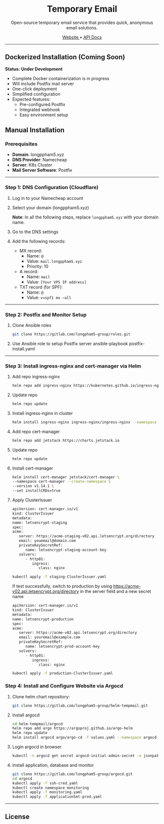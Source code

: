 <div align="center">

<a href="https://email.longppham5.xyz" target="_blank">
</a>

# Temporary Email


Open-source temporary email service that provides quick, anonymous email solutions.

<a href="https://tempmail.longppham5.xyz" target="_blank">
    Website
</a>
•
<a href="https://tempmail.longppham5.xyz/api" target="_blank">
    API Docs
</a>

</div>


---

## Dockerized Installation (Coming Soon)

**Status: Under Development**

- Complete Docker containerization is in progress
- Will include Postfix mail server
- One-click deployment
- Simplified configuration
- Expected features:
  - Pre-configured Postfix
  - Integrated webhook
  - Easy environment setup

## Manual Installation

### Prerequisites

- **Domain**: longppham5.xyz
- **DNS Provider**: Namecheap
- **Server**: K8s Cluster
- **Mail Server Software**: Postfix

---

### Step 1: DNS Configuration (Cloudflare)

1. Log in to your Namecheap account
2. Select your domain (longppham5.xyz)

   **Note**: In all the following steps, replace `longppham5.xyz` with your domain name.

3. Go to the DNS settings
4. Add the following records:
   - MX record:
     - Name: `@`
     - Value: `mail.longppham5.xyz`
     - Priority: 10
   - A record:
     - Name: `mail`
     - Value: `[Your VPS IP address]`
   - TXT record (for SPF):
     - Name: `@`
     - Value: `v=spf1 mx ~all`

---

### Step 2: Postfix and Monitor Setup 
1. Clone Ansible roles
   ```bash
   git clone https://gitlab.com/longpham5-group/roles.git
   ```
2. Use Ansible role to setup Postfix server
   ansible-playbook postfix-install.yaml

---
### Step 3: Install ingress-nginx and cert-manager via Helm
1. Add repo ingress-nginx
   ```bash
   helm repo add ingress-nginx https://kubernetes.github.io/ingress-nginx
   ```
2. Update repo
   ```bash
   helm repo update
   ```
3. Install ingress-nginx in cluster
   ```bash
   helm install ingress-nginx ingress-nginx/ingress-nginx --namespace ingress-nginx --create-namespace
   ```
4. Add repo cert-manager
   ```bash
   helm repo add jetstack https://charts.jetstack.io
   ```
5. Update repo
   ```bash
   helm repo update
   ```
6. Install cert-manager
   ```bash
   helm install cert-manager jetstack/cert-manager \
   --namespace cert-manager --create-namespace \
   --version v1.14.1 \
   --set installCRDs=true
   ```
7. Apply ClusterIssuer
   ```bash
   apiVersion: cert-manager.io/v1
   kind: ClusterIssuer
   metadata:
   name: letsencrypt-staging
   spec:
   acme:
      server: https://acme-staging-v02.api.letsencrypt.org/directory
      email: youemail@domain.com
      privateKeySecretRef:
         name: letsencrypt-staging-account-key
      solvers:
         - http01:
            ingress:
               class: nginx
   ```
   ```bash
   kubectl apply -f staging-ClusterIssuer.yaml
   ```
   If test successfully, switch to production by using https://acme-v02.api.letsencrypt.org/directory in the server field and a new secret name
   ```bash
   apiVersion: cert-manager.io/v1
   kind: ClusterIssuer
   metadata:
   name: letsencrypt-production
   spec:
   acme:
      server: https://acme-v02.api.letsencrypt.org/directory
      email: youremail@example.com
      privateKeySecretRef:
         name: letsencrypt-prod-account-key
      solvers:
         - http01:
            ingress:
               class: nginx
   ```
   ```bash
   kubectl apply -f production-ClusterIssuer.yaml
   ```

### Step 4: Install and Configure Website via Argocd

1. Clone helm chart repository:
   ```bash
   git clone https://gitlab.com/longpham5-group/helm-tempmail.git
   ```
2. Install argocd
   ```bash
   cd helm-tempmail/argocd
   helm repo add argo https://argoproj.github.io/argo-helm
   helm repo update
   helm install argocd argo/argo-cd -f values.yaml --namespace argocd --create-namespace
   ```
3. Login argocd in browser
   ```bash
   kubectl -n argocd get secret argocd-initial-admin-secret -o jsonpath="{.data.password}" | base64 -d && echo
   ```
4. Install application, database and monitor
   ```bash
   git clone https://gitlab.com/longpham5-group/argocd.git
   cd argocd
   kubectl apply -f ssh-cred.yaml
   kubectl create namespace monitoring
   kubectl apply -f monitoring.yaml
   kubectl apply -f applicationSet-prod.yaml
   ```
---

## License

